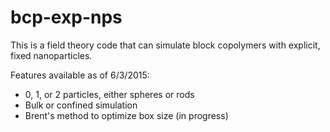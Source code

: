 # bcp-exp-nps

This is a field theory code that can simulate block copolymers with explicit,
fixed nanoparticles.

Features available as of 6/3/2015:
- 0, 1, or 2 particles, either spheres or rods
- Bulk or confined simulation
- Brent's method to optimize box size (in progress)
